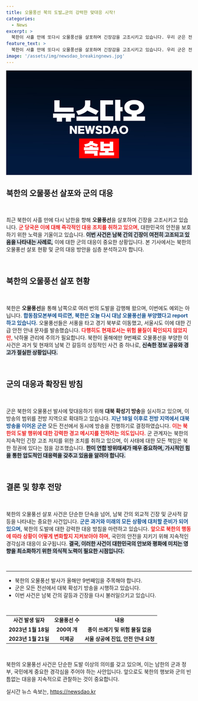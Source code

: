 ```yaml
---
title: 오물풍선 북의 도발…군의 강력한 맞대응 시작!
categories:
  - News
excerpt: >
  북한이 사흘 만에 또다시 오물풍선을 살포하며 긴장감을 고조시키고 있습니다. 우리 군은 전선에서 대북 확성기 방송을 확대하며 강력 대응에 나섰습니다. 이 상황의 배경과 세부 사항을 알아보세요!
feature_text: >
  북한이 사흘 만에 또다시 오물풍선을 살포하며 긴장감을 고조시키고 있습니다. 우리 군은 전선에서 대북 확성기 방송을 확대하며 강력 대응에 나섰습니다. 이 상황의 배경과 세부 사항을 알아보세요!
image: '/assets/img/newsdao_breakingnews.jpg'
---
```


<p><img src="/assets/img/newsdao_breakingnews.jpg" alt="implanttips 속보" /></p>

<h2 data-ke-size="size26">북한의 오물풍선 살포와 군의 대응</h2>

<p data-ke-size="size16">&nbsp;</p>

<p data-ke-size="size16">최근 북한이 사흘 만에 다시 남한을 향해 <b>오물풍선</b>을 살포하며 긴장을 고조시키고 있습니다. <b><span style="color: #ee2323;">군 당국은 이에 대해 즉각적인 대응 조치를 취하고 있으며,</span></b> 대한민국의 안전을 보호하기 위한 노력을 기울이고 있습니다. <b><span style="background-color: #21538527;">이번 사건은 남북 간의 긴장이 여전히 고조되고 있음을 나타내는 사례로,</span></b> 이에 대한 군의 대응이 중요한 상황입니다. 본 기사에서는 북한의 오물풍선 살포 현황 및 군의 대응 방안을 심층 분석하고자 합니다.</p>

<p data-ke-size="size16">&nbsp;</p>

<h2 data-ke-size="size26">북한의 오물풍선 살포 현황</h2>

<p data-ke-size="size16">&nbsp;</p>

<p data-ke-size="size16">북한은 <b>오물풍선</b>을 통해 남쪽으로 여러 번의 도발을 감행해 왔으며, 이번에도 예외는 아닙니다. <b><span style="color: #1a5490;">합동참모본부에 따르면, 북한은 오늘 다시 대남 오물풍선을 부양했다고 report하고 있습니다.</span></b> 오물풍선들은 서풍을 타고 경기 북부로 이동했고, 서울시도 이에 대한 긴급 안전 안내 문자를 발송했습니다. <b><span style="color: #ee2323;">다행히도 현재로서는 위험 물질이 확인되지 않았지만,</span></b> 낙하물 관리에 주의가 필요합니다. 북한이 올해에만 9번째로 오물풍선을 부양한 이 사건은 과거 및 현재의 남북 간 갈등의 상징적인 사건 중 하나로, <b><span style="background-color: #21538527;">신속한 정보 공유와 경고가 절실한 상황입니다.</span></b></p>

<p data-ke-size="size16">&nbsp;</p>

<h2 data-ke-size="size26">군의 대응과 확장된 방침</h2>

<p data-ke-size="size16">&nbsp;</p>

<p data-ke-size="size16">군은 북한의 오물풍선 발사에 맞대응하기 위해 <b>대북 확성기 방송</b>을 실시하고 있으며, 이 방송의 범위를 전방 지역으로 확대하고 있습니다. <b><span style="color: #1a5490;">지난 18일 이후로 전방 지역에서 대북 방송을 이어온 군은</span></b> 모든 전선에서 동시에 방송을 진행하기로 결정하였습니다. <b><span style="color: #ee2323;">이는 북한의 도발 행위에 대한 강력한 경고 메시지를 전하려는 의도입니다.</span></b> 군 관계자는 북한의 지속적인 긴장 고조 저지를 위한 조치를 취하고 있으며, 이 사태에 대한 모든 책임은 북한 정권에 있다는 점을 강조했습니다. <b><span style="background-color: #21538527;">한미 연합 방위태세가 매우 중요하며, 가시적인 힘을 통한 압도적인 대응력을 갖추고 있음을 알려야 합니다.</span></b></p>

<p data-ke-size="size16">&nbsp;</p>

<h2 data-ke-size="size26">결론 및 향후 전망</h2>

<p data-ke-size="size16">&nbsp;</p>

<p data-ke-size="size16">북한의 오물풍선 살포 사건은 단순한 단속을 넘어, 남북 간의 외교적 긴장 및 군사적 갈등을 나타내는 중요한 사건입니다. <b><span style="color: #1a5490;">군은 과거와 미래의 모든 상황에 대처할 준비가 되어 있으며,</span></b> 북한의 도발에 대한 강력한 대응 방침을 마련하고 있습니다. <b><span style="color: #ee2323;">앞으로 북한의 행동에 따라 상황이 어떻게 변화할지 지켜보아야 하며,</span></b> 국민의 안전을 지키기 위해 지속적인 경각심과 대응이 요구됩니다. <b><span style="background-color: #21538527;">결국, 이러한 사건이 대한민국의 안보와 평화에 미치는 영향을 최소화하기 위한 의식적 노력이 필요한 시점입니다.</span></b></p>

<p data-ke-size="size16">&nbsp;</p>

<hr>

<ul>
    <li>북한의 오물풍선 발사가 올해만 9번째임을 주목해야 합니다.</li>
    <li>군은 모든 전선에서 대북 확성기 방송을 시행하고 있습니다.</li>
    <li>이번 사건은 남북 간의 갈등과 긴장을 다시 불러일으키고 있습니다.</li>
</ul>

<p data-ke-size="size16">&nbsp;</p>

<table style="width: 100%;">
    <tr>
        <td style="text-align: center; height: 17px;"><b>사건 발생 일자</b></td>
        <td style="text-align: center; height: 17px;"><b>오물풍선 수</b></td>
        <td style="text-align: center; height: 17px;"><b>내용</b></td>
    </tr>
    <tr>
        <td style="text-align: center; height: 17px;"><b>2023년 1월 18일</b></td>
        <td style="text-align: center; height: 17px;"><b>200여 개</b></td>
        <td style="text-align: center; height: 17px;"><b>종이 쓰레기 및 위험 물질 없음</b></td>
    </tr>
    <tr>
        <td style="text-align: center; height: 17px;"><b>2023년 1월 21일</b></td>
        <td style="text-align: center; height: 17px;"><b>미제공</b></td>
        <td style="text-align: center; height: 17px;"><b>서울 상공에 진입, 안전 안내 요청</b></td>
    </tr>
</table>

<p data-ke-size="size16">&nbsp;</p>

<p data-ke-size="size16">북한의 오물풍선 사건은 단순한 도발 이상의 의미를 갖고 있으며, 이는 남한의 군과 정부, 국민에게 중요한 경각심을 주어야 하는 사안입니다. 앞으로도 북한의 행보와 군의 빈틈없는 대응을 지속적으로 관찰하는 것이 중요합니다.</p>
실시간 뉴스 속보는, <a href="https://newsdao.kr" rel="dofollow">https://newsdao.kr</a>


